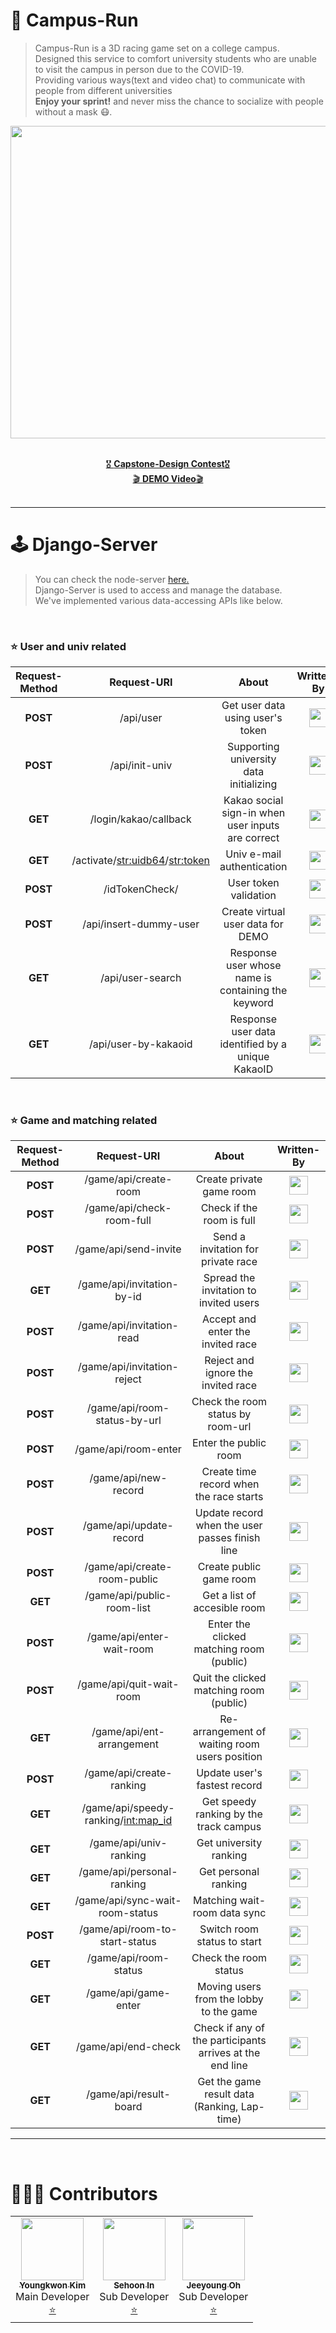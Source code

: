 # 🏫 Campus-Run
> Campus-Run is a 3D racing game set on a college campus. <br>
> Designed this service to comfort university students who are unable to visit the campus in person due to the COVID-19. <br>
> Providing various ways(text and video chat) to communicate with people from different universities <br>
> **Enjoy your sprint!** and never miss the chance to socialize with people without a mask 😷.

<div align="center">
  
  <img src="https://user-images.githubusercontent.com/39653584/145571114-c7575006-488f-403b-baef-c3a617708308.jpeg" width="800px" height="500px">
  <br />  <br />
  
  [🎖 **Capstone-Design Contest**🎖](http://www.swaicau.com/bbs/board.php?bo_table=program8&wr_id=38) <br />
  [🎬 **DEMO Video**🎬](https://www.youtube.com/watch?v=cRBCqWESeLI&t=5s)<br />  <br />
</div>

---

# 🕹 Django-Server
> You can check the node-server [here.](https://github.com/youngkwon02/CampusRun-node-server)<br/>
> Django-Server is used to access and manage the database. <br>
> We've implemented various data-accessing APIs like below. <br>
<br>

### ⭐️ User and univ related
| Request-Method | Request-URI | About | Written-By |
|:---:|:---:|:---:|:---:|
| **POST** | /api/user | Get user data using user's token | [<img src="https://avatars.githubusercontent.com/u/49235528?s=70&v=4" width="30px">](https://github.com/oereo) | 
| **POST** | /api/init-univ | Supporting university data initializing | [<img src="https://avatars.githubusercontent.com/u/39653584?s=48&v=4" width="30px">](https://github.com/youngkwon02) |
| **GET** | /login/kakao/callback | Kakao social sign-in when user inputs are correct | [<img src="https://avatars.githubusercontent.com/u/39653584?s=48&v=4" width="30px">](https://github.com/youngkwon02) |
| **GET** | /activate/<str:uidb64>/<str:token> | Univ e-mail authentication | [<img src="https://avatars.githubusercontent.com/u/39653584?s=48&v=4" width="30px">](https://github.com/youngkwon02) | 
| **POST** | /idTokenCheck/ | User token validation | [<img src="https://avatars.githubusercontent.com/u/49235528?s=70&v=4" width="30px">](https://github.com/oereo) | 
| **POST** | /api/insert-dummy-user | Create virtual user data for DEMO | [<img src="https://avatars.githubusercontent.com/u/39653584?s=48&v=4" width="30px">](https://github.com/youngkwon02) |
| **GET** | /api/user-search | Response user whose name is containing the keyword | [<img src="https://avatars.githubusercontent.com/u/39653584?s=48&v=4" width="30px">](https://github.com/youngkwon02) | 
| **GET** | /api/user-by-kakaoid | Response user data identified by a unique KakaoID | [<img src="https://avatars.githubusercontent.com/u/39653584?s=48&v=4" width="30px">](https://github.com/youngkwon02) | 
<br>

### ⭐️ Game and matching related
| Request-Method | Request-URI | About | Written-By |
|:---:|:---:|:---:|:---:|
| **POST** | /game/api/create-room | Create private game room | [<img src="https://avatars.githubusercontent.com/u/39653584?s=48&v=4" width="30px">](https://github.com/youngkwon02) |
| **POST** | /game/api/check-room-full | Check if the room is full | [<img src="https://avatars.githubusercontent.com/u/39653584?s=48&v=4" width="30px">](https://github.com/youngkwon02) |
| **POST** | /game/api/send-invite | Send a invitation for private race | [<img src="https://avatars.githubusercontent.com/u/39653584?s=48&v=4" width="30px">](https://github.com/youngkwon02) |
| **GET** | /game/api/invitation-by-id | Spread the invitation to invited users | [<img src="https://avatars.githubusercontent.com/u/39653584?s=48&v=4" width="30px">](https://github.com/youngkwon02) |
| **POST** | /game/api/invitation-read | Accept and enter the invited race | [<img src="https://avatars.githubusercontent.com/u/39653584?s=48&v=4" width="30px">](https://github.com/youngkwon02) |
| **POST** | /game/api/invitation-reject | Reject and ignore the invited race | [<img src="https://avatars.githubusercontent.com/u/39653584?s=48&v=4" width="30px">](https://github.com/youngkwon02) |
| **POST** | /game/api/room-status-by-url | Check the room status by room-url | [<img src="https://avatars.githubusercontent.com/u/39653584?s=48&v=4" width="30px">](https://github.com/youngkwon02) |
| **POST** | /game/api/room-enter | Enter the public room | [<img src="https://avatars.githubusercontent.com/u/39653584?s=48&v=4" width="30px">](https://github.com/youngkwon02) |
| **POST** | /game/api/new-record | Create time record when the race starts | [<img src="https://avatars.githubusercontent.com/u/39653584?s=48&v=4" width="30px">](https://github.com/youngkwon02) |
| **POST** | /game/api/update-record | Update record when the user passes finish line | [<img src="https://avatars.githubusercontent.com/u/39653584?s=48&v=4" width="30px">](https://github.com/youngkwon02) |
| **POST** | /game/api/create-room-public | Create public game room | [<img src="https://avatars.githubusercontent.com/u/39653584?s=48&v=4" width="30px">](https://github.com/youngkwon02) |
| **GET** | /game/api/public-room-list | Get a list of accesible room  | [<img src="https://avatars.githubusercontent.com/u/39653584?s=48&v=4" width="30px">](https://github.com/youngkwon02) |
| **POST** | /game/api/enter-wait-room | Enter the clicked matching room (public)  | [<img src="https://avatars.githubusercontent.com/u/39653584?s=48&v=4" width="30px">](https://github.com/youngkwon02) |
| **POST** | /game/api/quit-wait-room | Quit the clicked matching room (public)  | [<img src="https://avatars.githubusercontent.com/u/39653584?s=48&v=4" width="30px">](https://github.com/youngkwon02) |
| **GET** | /game/api/ent-arrangement | Re-arrangement of waiting room users position  | [<img src="https://avatars.githubusercontent.com/u/39653584?s=48&v=4" width="30px">](https://github.com/youngkwon02) |
| **POST** | /game/api/create-ranking | Update user's fastest record  | [<img src="https://avatars.githubusercontent.com/u/39653584?s=48&v=4" width="30px">](https://github.com/youngkwon02) |
| **GET** | /game/api/speedy-ranking/<int:map_id> | Get speedy ranking by the track campus | [<img src="https://avatars.githubusercontent.com/u/62995632?s=70&v=4" width="30px">](https://github.com/ohjeeyoung) |
| **GET** | /game/api/univ-ranking | Get university ranking | [<img src="https://avatars.githubusercontent.com/u/62995632?s=70&v=4" width="30px">](https://github.com/ohjeeyoung) |
| **GET** | /game/api/personal-ranking | Get personal ranking | [<img src="https://avatars.githubusercontent.com/u/62995632?s=70&v=4" width="30px">](https://github.com/ohjeeyoung) |
| **GET** | /game/api/sync-wait-room-status | Matching wait-room data sync | [<img src="https://avatars.githubusercontent.com/u/39653584?s=48&v=4" width="30px">](https://github.com/youngkwon02) |
| **POST** | /game/api/room-to-start-status | Switch room status to start | [<img src="https://avatars.githubusercontent.com/u/39653584?s=48&v=4" width="30px">](https://github.com/youngkwon02) |
| **GET** | /game/api/room-status | Check the room status | [<img src="https://avatars.githubusercontent.com/u/39653584?s=48&v=4" width="30px">](https://github.com/youngkwon02) |
| **GET** | /game/api/game-enter | Moving users from the lobby to the game  | [<img src="https://avatars.githubusercontent.com/u/39653584?s=48&v=4" width="30px">](https://github.com/youngkwon02) |
| **GET** | /game/api/end-check | Check if any of the participants arrives at the end line  | [<img src="https://avatars.githubusercontent.com/u/39653584?s=48&v=4" width="30px">](https://github.com/youngkwon02) |
| **GET** | /game/api/result-board | Get the game result data (Ranking, Lap-time) | [<img src="https://avatars.githubusercontent.com/u/39653584?s=48&v=4" width="30px">](https://github.com/youngkwon02) |

---
<br>

# 🧑🏻‍💻 Contributors

<table>
  <tr>
    <td align="center"><a href="https://github.com/youngkwon02"><img src="https://avatars.githubusercontent.com/u/39653584?v=4?s=100" width="100px;" alt=""/><br /><sub><b>Youngkwon Kim</b></sub></a><br />Main Developer<br /><a href="https://github.com/Campus-Run/django-server/commits?author=youngkwon02" title="Documentation">⭐️</a></td>
        <td align="center"><a href="https://github.com/oereo"><img src="https://avatars.githubusercontent.com/u/49235528?v=4?s=100" width="100px;" alt=""/><br /><sub><b>Sehoon In</b></sub></a><br />Sub Developer<br /><a href="https://github.com/Campus-Run/django-server/commits?author=oereo" title="Documentation">⭐️</a></td>
        <td align="center"><a href="https://github.com/ohjeeyoung"><img src="https://avatars.githubusercontent.com/u/62995632?s=70&v=4?s=100" width="100px;" alt=""/><br /><sub><b>Jeeyoung Oh</b></sub></a><br />Sub Developer<br /><a href="https://github.com/Campus-Run/django-server/commits?author=ohjeeyoung" title="Documentation">⭐️</a></td>
  </tr>
</table>
